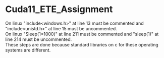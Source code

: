 # Cuda11_ETE_Assignment
On linux "include<windows.h>" at line 13 must be commented and "include<unistd.h>" at line 15 must be uncommented.<br/>
On linux "Sleep(1*1000)" at line 211 must be commented and "sleep(1)" at line 214 must be uncommented.<br/>
These steps are done because standard libraries on c for these operating systems are different.

